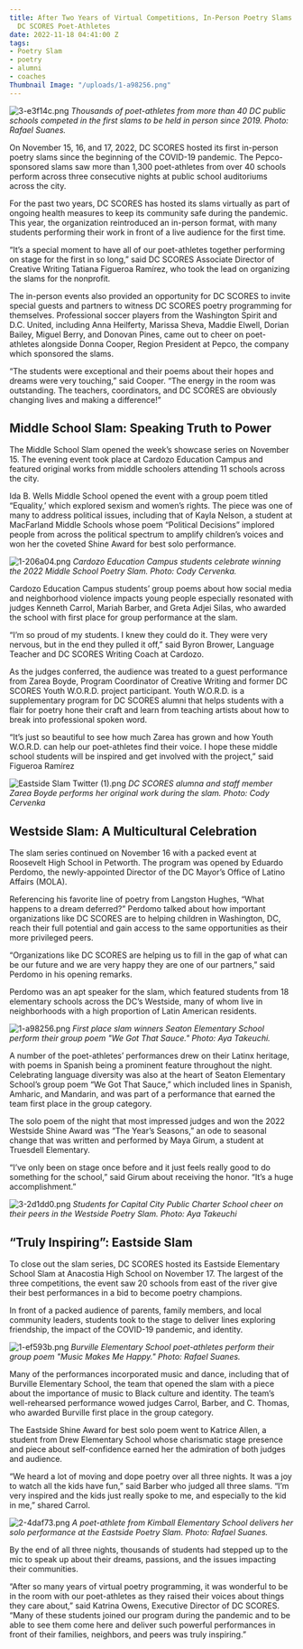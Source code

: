 ```yaml
---
title: After Two Years of Virtual Competitions, In-Person Poetry Slams Return For
  DC SCORES Poet-Athletes
date: 2022-11-18 04:41:00 Z
tags:
- Poetry Slam
- poetry
- alumni
- coaches
Thumbnail Image: "/uploads/1-a98256.png"
---
```


![3-e3f14c.png](/uploads/3-e3f14c.png)
*Thousands of poet-athletes from more than 40 DC public schools competed in the first slams to be held in person since 2019. Photo: Rafael Suanes.*











On November 15, 16, and 17, 2022, DC SCORES hosted its first in-person poetry slams since the beginning of the COVID-19 pandemic. The Pepco-sponsored slams saw more than 1,300 poet-athletes from over 40 schools perform across three consecutive nights at public school auditoriums across the city.

For the past two years, DC SCORES has hosted its slams virtually as part of ongoing health measures to keep its community safe during the pandemic. This year, the organization reintroduced an in-person format, with many students performing their work in front of a live audience for the first time.

“It’s a special moment to have all of our poet-athletes together performing on stage for the first in so long,” said DC SCORES Associate Director of Creative Writing Tatiana Figueroa Ramírez, who took the lead on organizing the slams for the nonprofit.

The in-person events also provided an opportunity for DC SCORES to invite special guests and partners to witness DC SCORES poetry programming for themselves. Professional soccer players from the Washington Spirit and D.C. United, including Anna Heilferty, Marissa Sheva, Maddie Elwell, Dorian Bailey, Miguel Berry, and Donovan Pines, came out to cheer on poet-athletes alongside Donna Cooper, Region President at Pepco, the company which sponsored the slams.

“The students were exceptional and their poems about their hopes and dreams were very touching,” said Cooper. “The energy in the room was outstanding. The teachers, coordinators, and DC SCORES are obviously changing lives and making a difference!”

## Middle School Slam: Speaking Truth to Power

The Middle School Slam opened the week’s showcase series on November 15. The evening event took place at Cardozo Education Campus and featured original works from middle schoolers attending 11 schools across the city.

Ida B. Wells Middle School opened the event with a group poem titled “Equality,’ which explored sexism and women’s rights. The piece was one of many to address political issues, including that of Kayla Nelson, a student at MacFarland Middle Schools whose poem “Political Decisions” implored people from across the political spectrum to amplify children’s voices and won her the coveted Shine Award for best solo performance.

![1-206a04.png](/uploads/1-206a04.png)
*Cardozo Education Campus students celebrate winning the 2022 Middle School Poetry Slam. Photo: Cody Cervenka.*

Cardozo Education Campus students’ group poems about how social media and neighborhood violence impacts young people especially resonated with judges Kenneth Carrol, Mariah Barber, and Greta Adjei Silas, who awarded the school with first place for group performance at the slam.

“I’m so proud of my students. I knew they could do it. They were very nervous, but in the end they pulled it off,” said Byron Brower, Language Teacher and DC SCORES Writing Coach at Cardozo.

As the judges conferred, the audience was treated to a guest performance from Zarea Boyde, Program Coordinator of Creative Writing and former DC SCORES Youth W.O.R.D. project participant. Youth W.O.R.D. is a supplementary program for DC SCORES alumni that helps students with a flair for poetry hone their craft and learn from teaching artists about how to break into professional spoken word.

“It’s just so beautiful to see how much Zarea has grown and how Youth W.O.R.D. can help our poet-athletes find their voice. I hope these middle school students will be inspired and get involved with the project,” said Figueroa Ramírez

![Eastside Slam Twitter (1).png](/uploads/Eastside%20Slam%20Twitter%20(1).png)
*DC SCORES alumna and staff member Zarea Boyde performs her original work during the slam. Photo: Cody Cervenka*

## Westside Slam: A Multicultural Celebration

The slam series continued on November 16 with a packed event at Roosevelt High School in Petworth. The program was opened by Eduardo Perdomo, the newly-appointed Director of the DC Mayor’s Office of Latino Affairs (MOLA).

Referencing his favorite line of poetry from Langston Hughes, “What happens to a dream deferred?” Perdomo talked about how important organizations like DC SCORES are to helping children in Washington, DC, reach their full potential and gain access to the same opportunities as their more privileged peers.

“Organizations like DC SCORES are helping us to fill in the gap of what can be our future and we are very happy they are one of our partners,” said Perdomo in his opening remarks.

Perdomo was an apt speaker for the slam, which featured students from 18 elementary schools across the DC’s Westside, many of whom live in neighborhoods with a high proportion of Latin American residents.

![1-a98256.png](/uploads/1-a98256.png)
*First place slam winners Seaton Elementary School perform their group poem "We Got That Sauce." Photo: Aya Takeuchi.*

A number of the poet-athletes’ performances drew on their Latinx heritage, with poems in Spanish being a prominent feature throughout the night. Celebrating language diversity was also at the heart of Seaton Elementary School’s group poem “We Got That Sauce,” which included lines in Spanish, Amharic, and Mandarin, and was part of a performance that earned the team first place in the group category.

The solo poem of the night that most impressed judges and won the 2022 Westside Shine Award was “The Year’s Seasons,” an ode to seasonal change that was written and performed by Maya Girum, a student at Truesdell Elementary.

“I’ve only been on stage once before and it just feels really good to do something for the school,” said Girum about receiving the honor. “It’s a huge accomplishment.”

![3-2d1dd0.png](/uploads/3-2d1dd0.png)
*Students for Capital City Public Charter School cheer on their peers in the Westside Poetry Slam. Photo: Aya Takeuchi*

## “Truly Inspiring”: Eastside Slam

To close out the slam series, DC SCORES hosted its Eastside Elementary School Slam at Anacostia High School on November 17. The largest of the three competitions, the event saw 20 schools from east of the river give their best performances in a bid to become poetry champions.

In front of a packed audience of parents, family members, and local community leaders, students took to the stage to deliver lines exploring friendship, the impact of the COVID-19 pandemic, and identity.

![1-ef593b.png](/uploads/1-ef593b.png)
*Burville Elementary School poet-athletes perform their group poem "Music Makes Me Happy." Photo: Rafael Suanes.*

Many of the performances incorporated music and dance, including that of Burville Elementary School, the team that opened the slam with a piece about the importance of music to Black culture and identity. The team’s well-rehearsed performance wowed judges Carrol, Barber, and C. Thomas, who awarded Burville first place in the group category.

The Eastside Shine Award for best solo poem went to Katrice Allen, a student from Drew Elementary School whose charismatic stage presence and piece about self-confidence earned her the admiration of both judges and audience.

“We heard a lot of moving and dope poetry over all three nights. It was a joy to watch all the kids have fun,” said Barber who judged all three slams. “I’m very inspired and the kids just really spoke to me, and especially to the kid in me,” shared Carrol.

![2-4daf73.png](/uploads/2-4daf73.png)
*A poet-athlete from Kimball Elementary School delivers her solo performance at the Eastside Poetry Slam. Photo: Rafael Suanes.*

By the end of all three nights, thousands of students had stepped up to the mic to speak up about their dreams, passions, and the issues impacting their communities.

“After so many years of virtual poetry programming, it was wonderful to be in the room with our poet-athletes as they raised their voices about things they care about,” said Katrina Owens, Executive Director of DC SCORES. “Many of these students joined our program during the pandemic and to be able to see them come here and deliver such powerful performances in front of their families, neighbors, and peers was truly inspiring.”